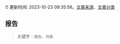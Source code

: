:alarm_clock: 更新时间: 2023-10-23 09:35:58。[文章来源](/README.md)、[文章分类](/TAGS.md)

## 报告


> 关键字：`报告`、`月报`



